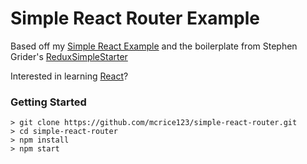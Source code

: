 # Simple React Router Example

Based off my [Simple React Example](https://github.com/mcrice123/simple-react-example) and the boilerplate from Stephen Grider's [ReduxSimpleStarter](https://github.com/StephenGrider/ReduxSimpleStarter)

Interested in learning [React](https://www.udemy.com/react-redux/)?

### Getting Started


```
> git clone https://github.com/mcrice123/simple-react-router.git
> cd simple-react-router
> npm install
> npm start
```
